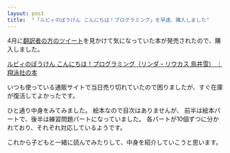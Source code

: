 ```yaml
---
layout: post
title:  "「ルビィのぼうけん こんにちは！プログラミング」を早速、購入しました"
---
```


4月に[翻訳者の方のツイート](https://twitter.com/yotii23/status/719457615445512192)を見かけて気になっていた本が発売されたので、購入しました。

[ルビィのぼうけん こんにちは！プログラミング（リンダ・リウカス 鳥井雪） ｜ 翔泳社の本](http://www.shoeisha.co.jp/book/detail/9784798143491)

いつも使っている通販サイトで当日売り切れていたので困りましたが、すぐ在庫が復活してよかったです。

ひと通り中身をみてみました。
絵本なので目次はありませんが、 前半は絵本パートで、後半は練習問題パートになっていました。
各パートが10個ずつに分かれており、それぞれ対応しているようです。

これから子どもと一緒に読んでみたりして、中身を紹介していこうと思います。

